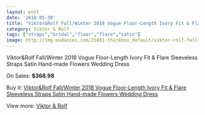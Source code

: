 ```yaml
---
layout: post
date: '2018-05-30'
title: "Viktor&Rolf Fall/Winter 2018 Vogue Floor-Length Ivory Fit & Flare Sleeveless Straps Satin Hand-made Flowers Wedding Dress"
category: Viktor & Rolf
tags: ["straps","bridal","floor","flare","satin"]
image: http://img.eudances.com/25081-thickbox_default/viktor-rolf-fall-winter-2018-vogue-floor-length-ivory-fit-flare-sleeveless-straps-satin-hand-made-flowers-wedding-dress.jpg
---
```

Viktor&Rolf Fall/Winter 2018 Vogue Floor-Length Ivory Fit & Flare Sleeveless Straps Satin Hand-made Flowers Wedding Dress

On Sales: **$368.98**
<a href="https://www.eudances.com/en/viktor-rolf/8310-viktor-rolf-fall-winter-2018-vogue-floor-length-ivory-fit-flare-sleeveless-straps-satin-hand-made-flowers-wedding-dress.html"><amp-img layout="responsive" width="600" height="600" src="//img.eudances.com/25081-thickbox_default/viktor-rolf-fall-winter-2018-vogue-floor-length-ivory-fit-flare-sleeveless-straps-satin-hand-made-flowers-wedding-dress.jpg" alt="Viktor&Rolf Fall/Winter 2018 Vogue Floor-Length Ivory Fit & Flare Sleeveless Straps Satin Hand-made Flowers Wedding Dress 0" /></a>
<a href="https://www.eudances.com/en/viktor-rolf/8310-viktor-rolf-fall-winter-2018-vogue-floor-length-ivory-fit-flare-sleeveless-straps-satin-hand-made-flowers-wedding-dress.html"><amp-img layout="responsive" width="600" height="600" src="//img.eudances.com/25083-thickbox_default/viktor-rolf-fall-winter-2018-vogue-floor-length-ivory-fit-flare-sleeveless-straps-satin-hand-made-flowers-wedding-dress.jpg" alt="Viktor&Rolf Fall/Winter 2018 Vogue Floor-Length Ivory Fit & Flare Sleeveless Straps Satin Hand-made Flowers Wedding Dress 1" /></a>
<a href="https://www.eudances.com/en/viktor-rolf/8310-viktor-rolf-fall-winter-2018-vogue-floor-length-ivory-fit-flare-sleeveless-straps-satin-hand-made-flowers-wedding-dress.html"><amp-img layout="responsive" width="600" height="600" src="//img.eudances.com/25082-thickbox_default/viktor-rolf-fall-winter-2018-vogue-floor-length-ivory-fit-flare-sleeveless-straps-satin-hand-made-flowers-wedding-dress.jpg" alt="Viktor&Rolf Fall/Winter 2018 Vogue Floor-Length Ivory Fit & Flare Sleeveless Straps Satin Hand-made Flowers Wedding Dress 2" /></a>

Buy it: [Viktor&Rolf Fall/Winter 2018 Vogue Floor-Length Ivory Fit & Flare Sleeveless Straps Satin Hand-made Flowers Wedding Dress](https://www.eudances.com/en/viktor-rolf/8310-viktor-rolf-fall-winter-2018-vogue-floor-length-ivory-fit-flare-sleeveless-straps-satin-hand-made-flowers-wedding-dress.html "Viktor&Rolf Fall/Winter 2018 Vogue Floor-Length Ivory Fit & Flare Sleeveless Straps Satin Hand-made Flowers Wedding Dress")

View more: [Viktor & Rolf](https://www.eudances.com/en/127-viktor-rolf "Viktor & Rolf")
